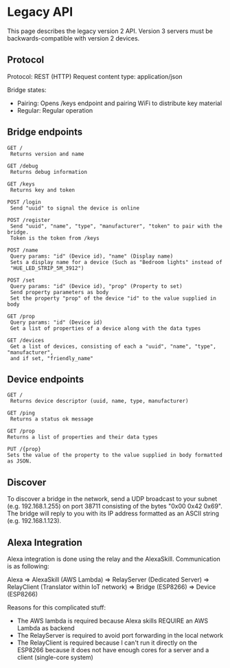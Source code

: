 # Legacy API

This page describes the legacy version 2 API. Version 3 servers must be backwards-compatible with version 2 devices. 

## Protocol

Protocol: REST (HTTP)
Request content type: application/json

Bridge states:

 - Pairing: Opens /keys endpoint and pairing WiFi to distribute key material
 - Regular: Regular operation

## Bridge endpoints

```
GET /
 Returns version and name

GET /debug
 Returns debug information

GET /keys
 Returns key and token

POST /login
 Send "uuid" to signal the device is online

POST /register
 Send "uuid", "name", "type", "manufacturer", "token" to pair with the bridge.
 Token is the token from /keys

POST /name
 Query params: "id" (Device id), "name" (Display name)
 Sets a display name for a device (Such as "Bedroom lights" instead of
 "HUE_LED_STRIP_5M_3912")

POST /set
 Query params: "id" (Device id), "prop" (Property to set)
 Send property parameters as body
 Set the property "prop" of the device "id" to the value supplied in body

GET /prop
 Query params: "id" (Device id)
 Get a list of properties of a device along with the data types

GET /devices
 Get a list of devices, consisting of each a "uuid", "name", "type", "manufacturer",
 and if set, "friendly_name"
```

## Device endpoints

```
GET /
 Returns device descriptor (uuid, name, type, manufacturer)

GET /ping
 Returns a status ok message

GET /prop
Returns a list of properties and their data types

PUT /{prop}
Sets the value of the property to the value supplied in body formatted
as JSON.
```

## Discover

To discover a bridge in the network, send a UDP broadcast to your subnet (e.g. 192.168.1.255)
on port 38711 consisting of the bytes "0x00 0x42 0x69". The bridge will reply to you with its
IP address formatted as an ASCII string (e.g. 192.168.1.123).


## Alexa Integration

Alexa integration is done using the relay and the AlexaSkill. Communication is as following:

Alexa => AlexaSkill (AWS Lambda) => RelayServer (Dedicated Server) => RelayClient (Translator
 within IoT network) => Bridge (ESP8266) => Device (ESP8266)

Reasons for this complicated stuff:

- The AWS lambda is required because Alexa skills REQUIRE an AWS Lambda as backend
- The RelayServer is required to avoid port forwarding in the local network
- The RelayClient is required because I can't run it directly on the ESP8266 because it does
  not have enough cores for a server and a client (single-core system)